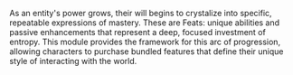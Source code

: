 As an entity's power grows, their will begins to crystalize into specific, repeatable expressions of mastery. These are Feats: unique abilities and passive enhancements that represent a deep, focused investment of entropy. This module provides the framework for this arc of progression, allowing characters to purchase bundled features that define their unique style of interacting with the world.